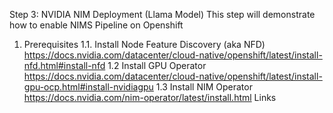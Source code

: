 Step 3: NVIDIA NIM Deployment (Llama Model)
This step will demonstrate how to enable NIMS Pipeline on Openshift

1. Prerequisites
1.1. Install Node Feature Discovery (aka NFD)
   https://docs.nvidia.com/datacenter/cloud-native/openshift/latest/install-nfd.html#install-nfd
1.2 Install GPU Operator
   https://docs.nvidia.com/datacenter/cloud-native/openshift/latest/install-gpu-ocp.html#install-nvidiagpu
1.3 Install NIM Operator
   https://docs.nvidia.com/nim-operator/latest/install.html
Links
